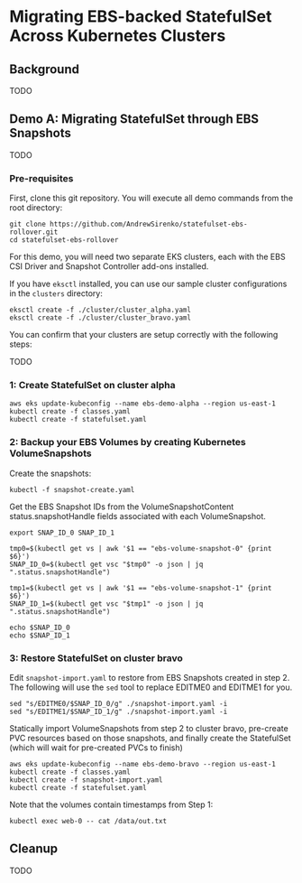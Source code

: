 # Migrating EBS-backed StatefulSet Across Kubernetes Clusters

## Background

TODO

## Demo A: Migrating StatefulSet through EBS Snapshots

TODO

### Pre-requisites

First, clone this git repository. You will execute all demo commands from the root directory:

```
git clone https://github.com/AndrewSirenko/statefulset-ebs-rollover.git
cd statefulset-ebs-rollover
```

For this demo, you will need two separate EKS clusters, each with the EBS CSI Driver and Snapshot Controller add-ons installed.

If you have `eksctl` installed, you can use our sample cluster configurations in the `clusters` directory:

```
eksctl create -f ./cluster/cluster_alpha.yaml
eksctl create -f ./cluster/cluster_bravo.yaml
```

You can confirm that your clusters are setup correctly with the following steps:

TODO


### 1: Create StatefulSet on cluster alpha

```
aws eks update-kubeconfig --name ebs-demo-alpha --region us-east-1
kubectl create -f classes.yaml
kubectl create -f statefulset.yaml
```

### 2: Backup your EBS Volumes by creating Kubernetes VolumeSnapshots

Create the snapshots:

```
kubectl -f snapshot-create.yaml
```

Get the EBS Snapshot IDs from the VolumeSnapshotContent status.snapshotHandle fields associated with each VolumeSnapshot.  

```
export SNAP_ID_0 SNAP_ID_1

tmp0=$(kubectl get vs | awk '$1 == "ebs-volume-snapshot-0" {print $6}')
SNAP_ID_0=$(kubectl get vsc "$tmp0" -o json | jq ".status.snapshotHandle")

tmp1=$(kubectl get vs | awk '$1 == "ebs-volume-snapshot-1" {print $6}')
SNAP_ID_1=$(kubectl get vsc "$tmp1" -o json | jq ".status.snapshotHandle")

echo $SNAP_ID_0
echo $SNAP_ID_1
```

### 3: Restore StatefulSet on cluster bravo 

Edit `snapshot-import.yaml` to restore from EBS Snapshots created in step 2. The following will use the `sed` tool to replace EDITME0 and EDITME1 for you. 

```
sed "s/EDITME0/$SNAP_ID_0/g" ./snapshot-import.yaml -i
sed "s/EDITME1/$SNAP_ID_1/g" ./snapshot-import.yaml -i
```

Statically import VolumeSnapshots from step 2 to cluster bravo, pre-create PVC resources based on those snapshots, and finally create the StatefulSet (which will wait for pre-created PVCs to finish)

```
aws eks update-kubeconfig --name ebs-demo-bravo --region us-east-1
kubectl create -f classes.yaml
kubectl create -f snapshot-import.yaml
kubectl create -f statefulset.yaml
```

Note that the volumes contain timestamps from Step 1:

```
kubectl exec web-0 -- cat /data/out.txt
```

## Cleanup

TODO 
